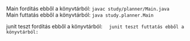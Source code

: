 Main fordítás ebből a könyvtárból: `javac study/planner/Main.java`  
Main futtatás ebből a könyvtárból: `java study.planner.Main`

junit teszt fordítás ebből a könyvtárból: ``  
junit teszt futtatás ebből a könyvtárból: ``


